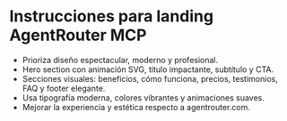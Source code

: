 <!-- Use this file to provide workspace-specific custom instructions to Copilot. For more details, visit https://code.visualstudio.com/docs/copilot/copilot-customization#_use-a-githubcopilotinstructionsmd-file -->

# Instrucciones para landing AgentRouter MCP
- Prioriza diseño espectacular, moderno y profesional.
- Hero section con animación SVG, título impactante, subtítulo y CTA.
- Secciones visuales: beneficios, cómo funciona, precios, testimonios, FAQ y footer elegante.
- Usa tipografía moderna, colores vibrantes y animaciones suaves.
- Mejorar la experiencia y estética respecto a agentrouter.com.
